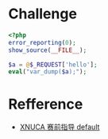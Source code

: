 # Challenge 
```php 
<?php 
error_reporting(0);
show_source(__FILE__);

$a = @$_REQUEST['hello'];
eval("var_dump($a);"); 
```

# Refference
+ [XNUCA 赛前指导 default](http://218.76.35.74:20131/index2.php)